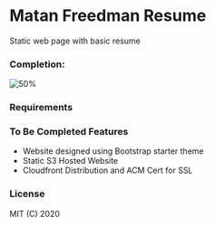 # Matan Freedman Resume
Static web page with basic resume

### Completion:

![50%](https://progress-bar.dev/20)

### Requirements

### To Be Completed Features

* Website designed using Bootstrap starter theme
* Static S3 Hosted Website
* Cloudfront Distribution and ACM Cert for SSL

### License

MIT (C) 2020


